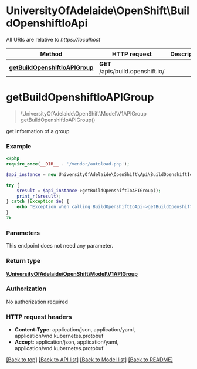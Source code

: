 # UniversityOfAdelaide\OpenShift\BuildOpenshiftIoApi

All URIs are relative to *https://localhost*

Method | HTTP request | Description
------------- | ------------- | -------------
[**getBuildOpenshiftIoAPIGroup**](BuildOpenshiftIoApi.md#getBuildOpenshiftIoAPIGroup) | **GET** /apis/build.openshift.io/ | 


# **getBuildOpenshiftIoAPIGroup**
> \UniversityOfAdelaide\OpenShift\Model\V1APIGroup getBuildOpenshiftIoAPIGroup()



get information of a group

### Example
```php
<?php
require_once(__DIR__ . '/vendor/autoload.php');

$api_instance = new UniversityOfAdelaide\OpenShift\Api\BuildOpenshiftIoApi();

try {
    $result = $api_instance->getBuildOpenshiftIoAPIGroup();
    print_r($result);
} catch (Exception $e) {
    echo 'Exception when calling BuildOpenshiftIoApi->getBuildOpenshiftIoAPIGroup: ', $e->getMessage(), PHP_EOL;
}
?>
```

### Parameters
This endpoint does not need any parameter.

### Return type

[**\UniversityOfAdelaide\OpenShift\Model\V1APIGroup**](../Model/V1APIGroup.md)

### Authorization

No authorization required

### HTTP request headers

 - **Content-Type**: application/json, application/yaml, application/vnd.kubernetes.protobuf
 - **Accept**: application/json, application/yaml, application/vnd.kubernetes.protobuf

[[Back to top]](#) [[Back to API list]](../../README.md#documentation-for-api-endpoints) [[Back to Model list]](../../README.md#documentation-for-models) [[Back to README]](../../README.md)

